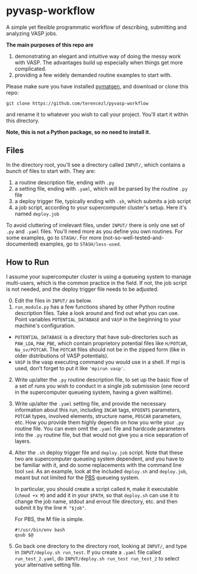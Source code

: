 pyvasp-workflow
===============

A simple yet flexible programmatic workflow of describing, submitting and analyzing VASP jobs.

**The main purposes of this repo are**

1. demonstrating an elegant and intuitive way of doing the messy work with VASP. The advantages build up especially when things get more complicated.
2. providing a few widely demanded routine examples to start with.

Please make sure you have installed [pymatgen](http://pymatgen.org/), and download or clone this repo:

    git clone https://github.com/terencezl/pyvasp-workflow

and rename it to whatever you wish to call your project. You'll start it within this directory.

**Note, this is not a Python package, so no need to install it.**

Files
-----

In the directory root, you'll see a directory called `INPUT/`, which contains a bunch of files to start with. They are:

1. a routine description file, ending with `.py`
2. a setting file, ending with `.yaml`, which will be parsed by the routine `.py` file
3. a deploy trigger file, typically ending with `.sh`, which submits a job script
4. a job script, according to your supercomputer cluster's setup. Here it's named `deploy.job`

To avoid cluttering of irrelevant files, under `INPUT/` there is only one set of `.py` and `.yaml` files. You'll need more as you define you own routines. For some examples, go to `STASH/`. For more (not-so-well-tested-and-documented) examples, go to `STASH/less-used`.

How to Run
----------

I assume your supercomputer cluster is using a queueing system to manage multi-users, which is the common practice in the field. If not, the job script is not needed, and the deploy trigger file needs to be adjusted.

0. Edit the files in `INPUT/` as below.
1. `run_module.py` has a few functions shared by other Python routine description files. Take a look around and find out what you can use. Point variables `POTENTIAL_DATABASE` and `VASP` in the beginning to your machine's configuration.

  * `POTENTIAL_DATABASE` is a directory that have sub-directories such as `PAW_LDA`, `PAW_PBE`, which contain proprietory potential files like `H/POTCAR`, `Na_sv/POTCAR`. The `POTCAR` files should not be in the zipped form (like in older distributions of VASP potentials).
  * `VASP` is the vasp executing command you would use in a shell. If mpi is used, don't forget to put it like `'mpirun vasp'`.

2. Write up/alter the `.py` routine description file, to set up the basic flow of a set of runs you wish to conduct in a single job submission (one record in the supercomputer queueing system, having a given walltime).
3. Write up/alter the `.yaml` setting file, and provide the necessary information about this run, including `INCAR` tags, `KPOINTS` parameters, `POTCAR` types, involved elements, structure name, `POSCAR` parameters, etc. How you provide them highly depends on how you write your `.py` routine file. You can even omit the `.yaml` file and hardcode parameters into the `.py` routine file, but that would not give you a nice separation of layers.
4. Alter the `.sh` deploy trigger file and `deploy.job` script. Note that these two are supercomputer queueing system dependent, and you have to be familiar with it, and do some replacements with the command line tool `sed`. As an example, look at the included `deploy.sh` and `deploy.job`, meant but not limited for the [PBS](https://en.wikipedia.org/wiki/Portable_Batch_System) queueing system. 

   In particular, you should create a script called `M`, make it executable (`chmod +x M`) and add it in your `$PATH`, so that `deploy.sh` can use it to change the job name, stdout and errout file directory, etc. and then submit it by the line `M "$job"`.
   
   For PBS, the M file is simple.
   
   ```
   #!/usr/bin/env bash
   qsub $@
   ```

5. Go back one directory to the directory root, looking at `INPUT/`, and type in `INPUT/deploy.sh run_test`. If you create a `.yaml` file called `run_test_2.yaml`, do `INPUT/deploy.sh run_test run_test_2` to select your alternative setting file.
